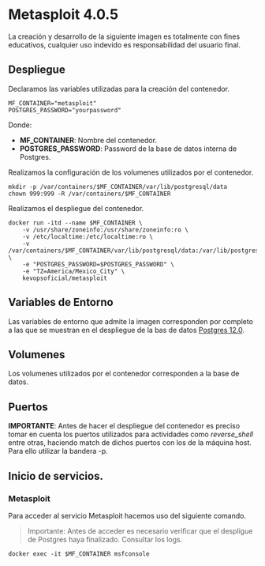 # Metasploit 4.0.5

La creación y desarrollo de la siguiente imagen es totalmente con fines educativos, cualquier uso indevido es responsabilidad del usuario final.

## Despliegue

Declaramos las variables utilizadas para la creación del contenedor.

```
MF_CONTAINER="metasploit"
POSTGRES_PASSWORD="yourpassword"
```

Donde:

* **MF_CONTAINER**: Nombre del contenedor.
* **POSTGRES_PASSWORD**: Password de la base de datos interna de Postgres.

Realizamos la configuración de los volumenes utilizados por el contenedor.

```
mkdir -p /var/containers/$MF_CONTAINER/var/lib/postgresql/data
chown 999:999 -R /var/containers/$MF_CONTAINER
```

Realizamos el despliegue del contenedor.

```
docker run -itd --name $MF_CONTAINER \
    -v /usr/share/zoneinfo:/usr/share/zoneinfo:ro \
    -v /etc/localtime:/etc/localtime:ro \
    -v /var/containers/$MF_CONTAINER/var/lib/postgresql/data:/var/lib/postgresql/data:z \
    -e "POSTGRES_PASSWORD=$POSTGRES_PASSWORD" \
    -e "TZ=America/Mexico_City" \
    kevopsoficial/metasploit
```

## Variables de Entorno

Las variables de entorno que admite la imagen corresponden por completo a las que se muestran en el despliegue de la bas de datos [Postgres 12.0](https://hub.docker.com/_/postgres).

## Volumenes

Los volumenes utilizados por el contenedor corresponden a la base de datos.

## Puertos

**IMPORTANTE**: Antes de hacer el despliegue del contenedor es preciso tomar en cuenta los puertos utilizados para actividades como *reverse_shell* entre otras, haciendo match de dichos puertos con los de la máquina host. Para ello utilizar la bandera -p.

## Inicio de servicios.

### Metasploit

Para acceder al servicio Metasploit hacemos uso del siguiente comando.

> Importante: Antes de acceder es necesario verificar que el despligue de Postgres haya finalizado. Consultar los logs.

```
docker exec -it $MF_CONTAINER msfconsole
```